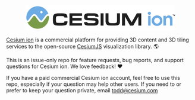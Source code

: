 <p align="center">
<img src="ion_color_black.png" width="80%" />
</p>

[Cesium ion](https://cesium.com/) is a commercial platform for providing 3D content and 3D tiling services to the open-source [CesiumJS](https://cesiumjs.org/) visualization library. :earth_americas:

This is an issue-only repo for feature requests, bug reports, and support questions for Cesium ion.  We love feedback! :heart:

If you have a paid commercial Cesium ion account, feel free to use this repo, especially if your question may help other users.  If you need to or prefer to keep your question private, email todd@cesium.com